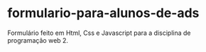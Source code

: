 # formulario-para-alunos-de-ads
Formulário feito em Html, Css e Javascript para a disciplina de programação web 2.
